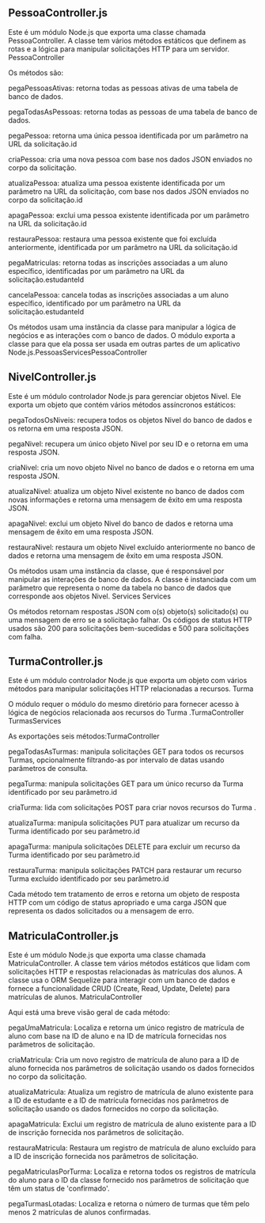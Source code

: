 ## PessoaController.js

Este é um módulo Node.js que exporta uma classe chamada PessoaController. 
A classe tem vários métodos estáticos que definem as rotas e a lógica para manipular solicitações HTTP para um servidor. PessoaController 

Os métodos são: 

pegaPessoasAtivas: retorna todas as pessoas ativas de uma tabela de banco de dados. 

pegaTodasAsPessoas: retorna todas as pessoas de uma tabela de banco de dados. 

pegaPessoa: retorna uma única pessoa identificada por um parâmetro na URL da solicitação.id 

criaPessoa: cria uma nova pessoa com base nos dados JSON enviados no corpo da solicitação. 

atualizaPessoa: atualiza uma pessoa existente identificada por um parâmetro na URL da solicitação, com base nos dados JSON enviados no corpo da solicitação.id 

apagaPessoa: exclui uma pessoa existente identificada por um parâmetro na URL da solicitação.id 

restauraPessoa: restaura uma pessoa existente que foi excluída anteriormente, identificada por um parâmetro na URL da solicitação.id 

pegaMatriculas: retorna todas as inscrições associadas a um aluno específico, identificadas por um parâmetro na URL da solicitação.estudanteId 

cancelaPessoa: cancela todas as inscrições associadas a um aluno específico, identificado por um parâmetro na URL da solicitação.estudanteId 

Os métodos usam uma instância da classe para manipular a lógica de negócios e as interações com o banco de dados. O módulo exporta a classe para que ela possa ser usada em outras partes de um aplicativo Node.js.PessoasServicesPessoaController 

## NivelController.js

Este é um módulo controlador Node.js para gerenciar objetos Nivel. Ele exporta um objeto que contém vários métodos assíncronos estáticos: 

pegaTodosOsNiveis: recupera todos os objetos Nivel do banco de dados e os retorna em uma resposta JSON. 

pegaNivel: recupera um único objeto Nivel por seu ID e o retorna em uma resposta JSON. 

criaNivel: cria um novo objeto Nivel no banco de dados e o retorna em uma resposta JSON. 

atualizaNivel: atualiza um objeto Nivel existente no banco de dados com novas informações e retorna uma mensagem de êxito em uma resposta JSON. 

apagaNivel: exclui um objeto Nivel do banco de dados e retorna uma mensagem de êxito em uma resposta JSON. 

restauraNivel: restaura um objeto Nivel excluído anteriormente no banco de dados e retorna uma mensagem de êxito em uma resposta JSON. 

Os métodos usam uma instância da classe, que é responsável por manipular as interações de banco de dados. A classe é instanciada com um parâmetro que representa o nome da tabela no banco de dados que corresponde aos objetos Nivel. Services Services 

Os métodos retornam respostas JSON com o(s) objeto(s) solicitado(s) ou uma mensagem de erro se a solicitação falhar. Os códigos de status HTTP usados são 200 para solicitações bem-sucedidas e 500 para solicitações com falha. 

## TurmaController.js

Este é um módulo controlador Node.js que exporta um objeto com vários métodos para manipular solicitações HTTP relacionadas a recursos. Turma 

O módulo requer o módulo do mesmo diretório para fornecer acesso à lógica de negócios relacionada aos recursos do Turma .TurmaController TurmasServices 

As exportações seis métodos:TurmaController 

pegaTodasAsTurmas: manipula solicitações GET para todos os recursos Turmas, opcionalmente filtrando-as por intervalo de datas usando parâmetros de consulta. 

pegaTurma: manipula solicitações GET para um único recurso da Turma identificado por seu parâmetro.id 

criaTurma: lida com solicitações POST para criar novos recursos do Turma . 

atualizaTurma: manipula solicitações PUT para atualizar um recurso da Turma identificado por seu parâmetro.id 

apagaTurma: manipula solicitações DELETE para excluir um recurso da Turma identificado por seu parâmetro.id 

restauraTurma: manipula solicitações PATCH para restaurar um recurso Turma excluído identificado por seu parâmetro.id 

Cada método tem tratamento de erros e retorna um objeto de resposta HTTP com um código de status apropriado e uma carga JSON que representa os dados solicitados ou a mensagem de erro. 

## MatriculaController.js 

Este é um módulo Node.js que exporta uma classe chamada MatriculaController. A classe tem vários métodos estáticos que lidam com solicitações HTTP e respostas relacionadas às matrículas dos alunos. A classe usa o ORM Sequelize para interagir com um banco de dados e fornece a funcionalidade CRUD (Create, Read, Update, Delete) para matrículas de alunos. MatriculaController 

Aqui está uma breve visão geral de cada método: 

pegaUmaMatricula: Localiza e retorna um único registro de matrícula de aluno com base na ID de aluno e na ID de matrícula fornecidas nos parâmetros de solicitação. 

criaMatricula: Cria um novo registro de matrícula de aluno para a ID de aluno fornecida nos parâmetros de solicitação usando os dados fornecidos no corpo da solicitação. 

atualizaMatricula: Atualiza um registro de matrícula de aluno existente para a ID de estudante e a ID de matrícula fornecidas nos parâmetros de solicitação usando os dados fornecidos no corpo da solicitação. 

apagaMatricula: Exclui um registro de matrícula de aluno existente para a ID de inscrição fornecida nos parâmetros de solicitação. 

restauraMatricula: Restaura um registro de matrícula de aluno excluído para a ID de inscrição fornecida nos parâmetros de solicitação. 

pegaMatriculasPorTurma: Localiza e retorna todos os registros de matrícula do aluno para o ID da classe fornecido nos parâmetros de solicitação que têm um status de 'confirmado'. 

pegaTurmasLotadas: Localiza e retorna o número de turmas que têm pelo menos 2 matrículas de alunos confirmadas. 

 